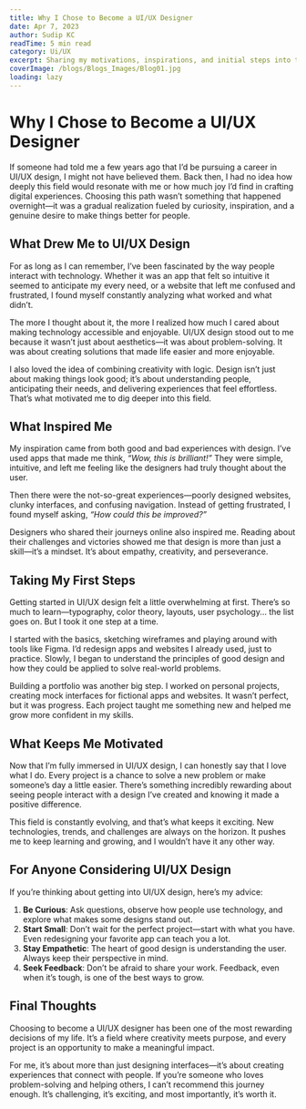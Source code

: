 ```yaml
---
title: Why I Chose to Become a UI/UX Designer  
date: Apr 7, 2023  
author: Sudip KC  
readTime: 5 min read  
category: Ui/UX  
excerpt: Sharing my motivations, inspirations, and initial steps into the world of UI/UX design.  
coverImage: /blogs/Blogs_Images/Blog01.jpg
loading: lazy
---
```


# Why I Chose to Become a UI/UX Designer  

If someone had told me a few years ago that I’d be pursuing a career in UI/UX design, I might not have believed them. Back then, I had no idea how deeply this field would resonate with me or how much joy I’d find in crafting digital experiences. Choosing this path wasn’t something that happened overnight—it was a gradual realization fueled by curiosity, inspiration, and a genuine desire to make things better for people.  

## What Drew Me to UI/UX Design  

For as long as I can remember, I’ve been fascinated by the way people interact with technology. Whether it was an app that felt so intuitive it seemed to anticipate my every need, or a website that left me confused and frustrated, I found myself constantly analyzing what worked and what didn’t.  

The more I thought about it, the more I realized how much I cared about making technology accessible and enjoyable. UI/UX design stood out to me because it wasn’t just about aesthetics—it was about problem-solving. It was about creating solutions that made life easier and more enjoyable.  

I also loved the idea of combining creativity with logic. Design isn’t just about making things look good; it’s about understanding people, anticipating their needs, and delivering experiences that feel effortless. That’s what motivated me to dig deeper into this field.  

## What Inspired Me  

My inspiration came from both good and bad experiences with design. I’ve used apps that made me think, *“Wow, this is brilliant!”* They were simple, intuitive, and left me feeling like the designers had truly thought about the user.  

Then there were the not-so-great experiences—poorly designed websites, clunky interfaces, and confusing navigation. Instead of getting frustrated, I found myself asking, *“How could this be improved?”*  

Designers who shared their journeys online also inspired me. Reading about their challenges and victories showed me that design is more than just a skill—it’s a mindset. It’s about empathy, creativity, and perseverance.  

## Taking My First Steps  

Getting started in UI/UX design felt a little overwhelming at first. There’s so much to learn—typography, color theory, layouts, user psychology... the list goes on. But I took it one step at a time.  

I started with the basics, sketching wireframes and playing around with tools like Figma. I’d redesign apps and websites I already used, just to practice. Slowly, I began to understand the principles of good design and how they could be applied to solve real-world problems.  

Building a portfolio was another big step. I worked on personal projects, creating mock interfaces for fictional apps and websites. It wasn’t perfect, but it was progress. Each project taught me something new and helped me grow more confident in my skills.  

## What Keeps Me Motivated  

Now that I’m fully immersed in UI/UX design, I can honestly say that I love what I do. Every project is a chance to solve a new problem or make someone’s day a little easier. There’s something incredibly rewarding about seeing people interact with a design I’ve created and knowing it made a positive difference.  

This field is constantly evolving, and that’s what keeps it exciting. New technologies, trends, and challenges are always on the horizon. It pushes me to keep learning and growing, and I wouldn’t have it any other way.  

## For Anyone Considering UI/UX Design  

If you’re thinking about getting into UI/UX design, here’s my advice:  

1. **Be Curious**: Ask questions, observe how people use technology, and explore what makes some designs stand out.  
2. **Start Small**: Don’t wait for the perfect project—start with what you have. Even redesigning your favorite app can teach you a lot.  
3. **Stay Empathetic**: The heart of good design is understanding the user. Always keep their perspective in mind.  
4. **Seek Feedback**: Don’t be afraid to share your work. Feedback, even when it’s tough, is one of the best ways to grow.  

## Final Thoughts  

Choosing to become a UI/UX designer has been one of the most rewarding decisions of my life. It’s a field where creativity meets purpose, and every project is an opportunity to make a meaningful impact.  

For me, it’s about more than just designing interfaces—it’s about creating experiences that connect with people. If you’re someone who loves problem-solving and helping others, I can’t recommend this journey enough. It’s challenging, it’s exciting, and most importantly, it’s worth it.
